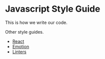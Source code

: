 # Javascript Style Guide
This is how we write our code.

Other style guides.
* [React](#/react/README.md)
* [Emotion](#/css-in-javascript/README.md)
* [Linters](#/linters/README.md)

